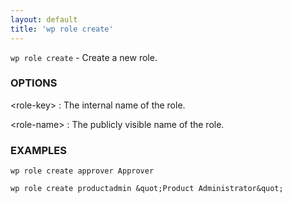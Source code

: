 ```yaml
---
layout: default
title: 'wp role create'
---
```


`wp role create` - Create a new role.

### OPTIONS

&lt;role-key&gt;
: The internal name of the role.

&lt;role-name&gt;
: The publicly visible name of the role.

### EXAMPLES

    wp role create approver Approver

    wp role create productadmin &quot;Product Administrator&quot;

